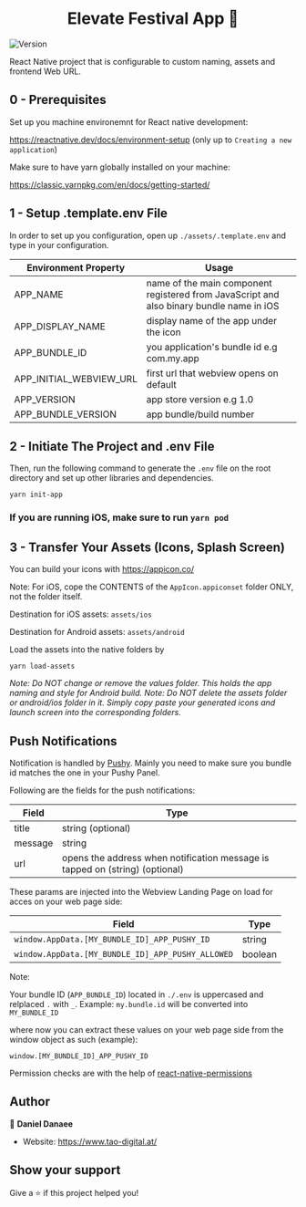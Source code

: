 

  

<h1 align="center">Elevate Festival App 👋</h1>

  

<p>

  

<img  alt="Version"  src="https://img.shields.io/badge/version-1.0-blue.svg?cacheSeconds=2592000" />

  

</p>

  

  

React Native project that is configurable to custom naming, assets and frontend Web URL.

  

  ## 0 - Prerequisites


Set up you machine environemnt for React native development:

https://reactnative.dev/docs/environment-setup (only up to `Creating a new application`)

Make sure to have yarn globally installed on your machine:

https://classic.yarnpkg.com/en/docs/getting-started/




  
## 1 - Setup .template.env File

In order to set up you configuration, open up  `./assets/.template.env` and type in your configuration.

| Environment Property | Usage |
|--|--|
| APP_NAME | name of the main component registered from JavaScript and also binary bundle name in iOS |
| APP_DISPLAY_NAME | display name of the app under the icon |
| APP_BUNDLE_ID | you application's bundle id e.g com.my.app |
| APP_INITIAL_WEBVIEW_URL | first url that webview opens on default |
| APP_VERSION | app store version e.g 1.0 |
| APP_BUNDLE_VERSION | app bundle/build number |
 
 ## 2 - Initiate The Project and .env File

  
Then, run the following command to generate the `.env` file on the root directory and set up other libraries and dependencies.
 

`yarn init-app`

### If you are running iOS, make sure to run `yarn pod`


 ## 3 - Transfer Your Assets (Icons, Splash Screen)


You can build your icons with https://appicon.co/

Note: For iOS, cope the CONTENTS of the `AppIcon.appiconset` folder ONLY, not the folder itself.

Destination for iOS assets: `assets/ios`

Destination for Android assets: `assets/android`


Load the assets into the native folders by 

`yarn load-assets` 
 

*Note: Do NOT change or remove the values folder. This holds the app naming and style for Android build. 
Note: Do NOT delete the assets folder or android/ios folder in it. Simply copy paste your generated icons and launch screen into the corresponding folders.*
  
  

## Push Notifications

Notification is handled by [Pushy](https://pushy.me/docs/additional-platforms/react-native). Mainly you need to make sure you bundle id matches the one in your Pushy Panel.

Following are the fields for the push notifications:

| Field | Type |
|--|--|
| title | string (optional) |
| message | string |
| url | opens the address when notification message is tapped on (string) (optional) |
 


These params are injected into the Webview Landing Page on load for acces on your web page side:

| Field | Type |
|--|--|
| `window.AppData.[MY_BUNDLE_ID]_APP_PUSHY_ID` | string |
| `window.AppData.[MY_BUNDLE_ID]_APP_PUSHY_ALLOWED` | boolean |

Note:

Your bundle ID (`APP_BUNDLE_ID`) located in `./.env` is uppercased and relplaced `.` with `_`. Example: `my.bundle.id` will be converted into `MY_BUNDLE_ID`

where now you can extract these values on your web page side from the window object as such (example):

`window.[MY_BUNDLE_ID]_APP_PUSHY_ID`



Permission checks are with the help of  [react-native-permissions](https://github.com/zoontek/react-native-permissions)
  

## Author

  

  

👤 **Daniel Danaee**

  

  

* Website: https://www.tao-digital.at/

  

  

## Show your support

  

  

Give a ⭐️ if this project helped you!

  

  

 
   
